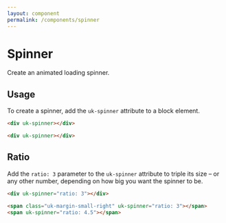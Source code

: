 ```yaml
---
layout: component
permalink: /components/spinner
---
```


# Spinner

<p class="uk-text-lead">Create an animated loading spinner.</p>

## Usage

To create a spinner, add the `uk-spinner` attribute to a block element.

```html
<div uk-spinner></div>
```

```html
<div uk-spinner></div>
```

## Ratio

Add the `ratio: 3` parameter to the `uk-spinner` attribute to triple its size – or any other number, depending on how big you want the spinner to be.

```html
<div uk-spinner="ratio: 3"></div>
```

```html
<span class="uk-margin-small-right" uk-spinner="ratio: 3"></span>
<span uk-spinner="ratio: 4.5"></span>
```
